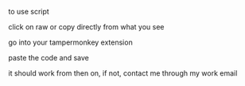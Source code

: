 to use script 

click on raw or copy directly from what you see

go into your tampermonkey extension

paste the code and save

it should work from then on, if not, contact me through my work email
